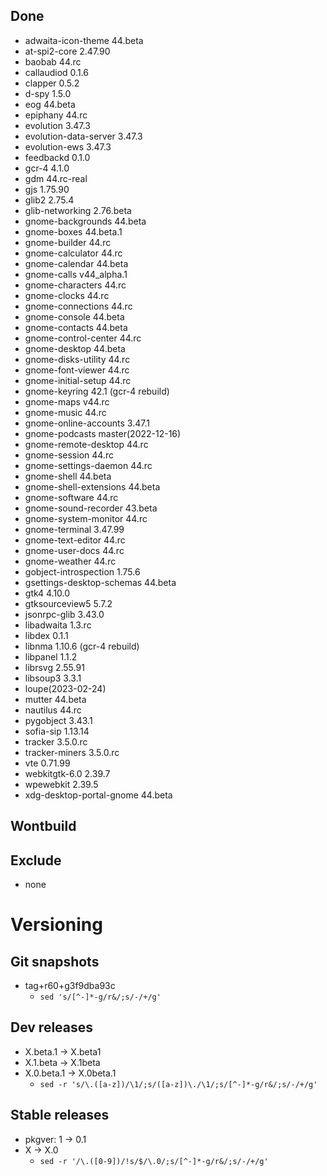 ## Done
- adwaita-icon-theme 44.beta
- at-spi2-core 2.47.90
- baobab 44.rc
- callaudiod 0.1.6
- clapper 0.5.2
- d-spy 1.5.0
- eog 44.beta
- epiphany 44.rc
- evolution 3.47.3
- evolution-data-server 3.47.3
- evolution-ews 3.47.3
- feedbackd 0.1.0
- gcr-4 4.1.0
- gdm 44.rc-real
- gjs 1.75.90
- glib2 2.75.4
- glib-networking 2.76.beta
- gnome-backgrounds 44.beta
- gnome-boxes 44.beta.1
- gnome-builder 44.rc
- gnome-calculator 44.rc
- gnome-calendar 44.beta
- gnome-calls v44_alpha.1
- gnome-characters 44.rc
- gnome-clocks 44.rc
- gnome-connections 44.rc
- gnome-console 44.beta
- gnome-contacts 44.beta
- gnome-control-center 44.rc
- gnome-desktop 44.beta
- gnome-disks-utility 44.rc
- gnome-font-viewer 44.rc
- gnome-initial-setup 44.rc
- gnome-keyring 42.1 (gcr-4 rebuild)
- gnome-maps v44.rc
- gnome-music 44.rc
- gnome-online-accounts 3.47.1
- gnome-podcasts master(2022-12-16)
- gnome-remote-desktop 44.rc
- gnome-session 44.rc
- gnome-settings-daemon 44.rc
- gnome-shell 44.beta
- gnome-shell-extensions 44.beta
- gnome-software 44.rc
- gnome-sound-recorder 43.beta
- gnome-system-monitor 44.rc
- gnome-terminal 3.47.99
- gnome-text-editor 44.rc
- gnome-user-docs 44.rc
- gnome-weather 44.rc
- gobject-introspection 1.75.6
- gsettings-desktop-schemas 44.beta
- gtk4 4.10.0
- gtksourceview5 5.7.2
- jsonrpc-glib 3.43.0
- libadwaita 1.3.rc
- libdex 0.1.1
- libnma 1.10.6 (gcr-4 rebuild)
- libpanel 1.1.2
- librsvg 2.55.91
- libsoup3 3.3.1
- loupe(2023-02-24)
- mutter 44.beta
- nautilus 44.rc
- pygobject 3.43.1
- sofia-sip 1.13.14
- tracker 3.5.0.rc
- tracker-miners 3.5.0.rc
- vte 0.71.99
- webkitgtk-6.0 2.39.7
- wpewebkit 2.39.5
- xdg-desktop-portal-gnome 44.beta

## Wontbuild

## Exclude
- none

# Versioning
## Git snapshots
* tag+r60+g3f9dba93c
  * `sed 's/[^-]*-g/r&/;s/-/+/g'`

## Dev releases
* X.beta.1 -> X.beta1
* X.1.beta -> X.1beta
* X.0.beta.1 -> X.0beta.1
  * `sed -r 's/\.([a-z])/\1/;s/([a-z])\./\1/;s/[^-]*-g/r&/;s/-/+/g'`

## Stable releases
* pkgver: 1 -> 0.1
* X -> X.0
  * `sed -r '/\.([0-9])/!s/$/\.0/;s/[^-]*-g/r&/;s/-/+/g'`